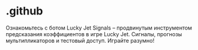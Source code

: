 # .github
Ознакомьтесь с ботом Lucky Jet Signals – продвинутым инструментом предсказания коэффициентов в игре Lucky Jet. Сигналы, прогнозы мультипликаторов и тестовый доступ. Играйте разумно!
